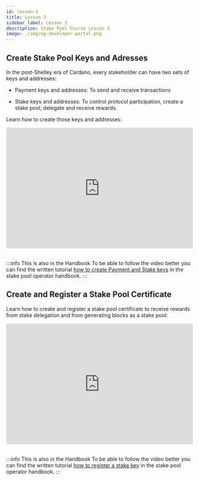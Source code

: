 ```yaml
---
id: lesson-3
title: Lesson 3
sidebar_label: Lesson 3
description: Stake Pool Course Lesson 3
image: ./img/og-developer-portal.png
---
```


## Create Stake Pool Keys and Adresses

In the post-Shelley era of Cardano, every stakeholder can have two sets of keys and addresses:

* Payment keys and addresses: To send and receive transactions

* Stake keys and addresses: To control protocol participation, create a stake pool, delegate and receive rewards.

Learn how to create those keys and addresses:

<iframe width="100%" height="325" src="https://www.youtube.com/embed/GgLjH3CfGhc" frameborder="0" allow="accelerometer; autoplay; clipboard-write; encrypted-media; gyroscope; picture-in-picture; fullscreen;"></iframe>
<br/><br/>

:::info This is also in the Handbook 
To be able to follow the video better you can find the written tutorial [how to create Payment and Stake keys](handbook/create-stake-pool-keys) in the stake pool operator handbook.
:::

## Create and Register a Stake Pool Certificate 

Learn how to create and register a stake pool certificate to receive rewards from stake delegation and from generating blocks as a stake pool:

<iframe width="100%" height="325" src="https://www.youtube.com/embed/fpuyapPzYWQ" frameborder="0" allow="accelerometer; autoplay; clipboard-write; encrypted-media; gyroscope; picture-in-picture; fullscreen;"></iframe>
<br/><br/>

:::info This is also in the Handbook 
To be able to follow the video better you can find the written tutorial [how to register a stake key](handbook/register-stake-keys) in the stake pool operator handbook.
:::